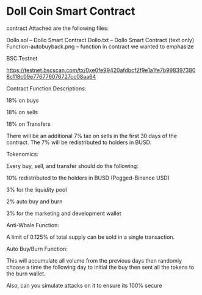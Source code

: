 # Doll Coin Smart Contract
contract
Attached are the following files:

 

Dollo.sol – Dollo Smart Contract
Dollo.txt – Dollo Smart Contract (text only)
Function-autobuyback.png – function in contract we wanted to emphasize
 

 

BSC Testnet

https://testnet.bscscan.com/tx/0xe0fe99420afdbcf2f9e1a1fe7b9983973808c118c09e776776076727cc08aa64

 

 

Contract Function Descriptions:

 

18% on buys

18% on sells

18% on Transfers

 

There will be an additional 7% tax on sells in the first 30 days of the contract.  The 7% will be redistributed to holders in BUSD.

 

Tokenomics:

 

Every buy, sell, and transfer should do the following:

 

10% redistributed to the holders in BUSD (Pegged-Binance USD)

3% for the liquidity pool

2% auto buy and burn

3% for the marketing and development wallet

 

Anti-Whale Function:

 

A limit of 0.125% of total supply can be sold in a single transaction.

 

Auto Buy/Burn Function:

 

This will accumulate all volume from the previous days then randomly choose a time the following day to initial the buy then sent all the tokens to the burn wallet.

 

 

 

Also, can you simulate attacks on it to ensure its 100% secure
